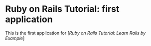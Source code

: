 # Ruby on Rails Tutorial: first application
 This is the first application for [*Ruby on Rails Tutorial: Learn Rails by Example*]
